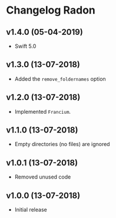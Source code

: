 # Changelog Radon

## v1.4.0 (05-04-2019)
- Swift 5.0

## v1.3.0 (13-07-2018)
- Added the `remove_foldernames` option

## v1.2.0 (13-07-2018)
- Implemented `Francium`.

## v1.1.0 (13-07-2018)
- Empty directories (no files) are ignored

## v1.0.1 (13-07-2018)
- Removed unused code

## v1.0.0 (13-07-2018)
- Initial release
